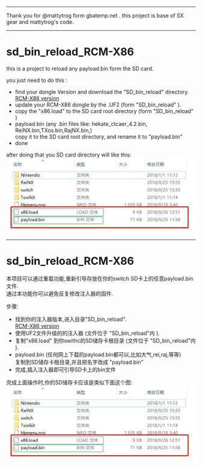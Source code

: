___
Thank you for  @mattytrog form gbatemp.net . this project is base of SX gear and mattytrog's code.
___
# sd_bin_reload_RCM-X86  
 this is a project to reload any payload.bin form the SD card.
 
you just need to do this :

* find your dongle Version and download the "SD_bin_reload" directory.   
   [RCM-X86 version](https://github.com/euclala/RCM-X86)
* update your RCM-X86 dongle by the  .UF2  (form  "SD_bin_reload" ).     
* copy the "x86.load" to the SD card root  directory  (form "SD_bin_reload" )
* payload.bin  (any .bin files like: hekate_ctcaer_4.2.bin, ReiNX.bin,TXos.bin,RajNX.bin,)  
  copy it to the SD card root  directory, and rename it to "payload.bin"  
* done

after doing that  you SD card directory will like this:
  ![sd root directory](https://github.com/euclala/sd_bin_reload_RCM-X86/blob/master/jpg/sd_root.jpg)

___
# sd_bin_reload_RCM-X86  
 本项目可以通过重载功能,重新引导存放在你的switch SD卡上的任意payload.bin文件.  
 通过本功能你可以避免反复修改注入器的固件.
 
步骤:

* 找到你的注入器版本,进入目录"SD_bin_reload".  
  [RCM-X86 version](https://github.com/euclala/RCM-X86)
*  使用UF2文件升级的的注入器 (文件位于  "SD_bin_reload"内 ).     
*  复制"x86.load" 到你swithc的SD储存卡根目录   (文件位于  "SD_bin_reload"内 ).
*  payload.bin  (任何网上下载的payload.bin都可以,比如大气,rei,raj,等等)  
   复制到SD储存卡根目录,并且把名字改成 "payload.bin"
*  完成,插入注入器即可引导SD卡上的bin文件

完成上面操作时,你的SD储存卡应该是类似下面这个图:
  ![sd root directory](https://github.com/euclala/sd_bin_reload_RCM-X86/blob/master/jpg/sd_root.jpg)
